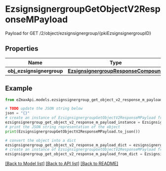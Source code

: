 # EzsignsignergroupGetObjectV2ResponseMPayload

Payload for GET /2/object/ezsignsignergroup/{pkiEzsignsignergroupID}

## Properties

Name | Type | Description | Notes
------------ | ------------- | ------------- | -------------
**obj_ezsignsignergroup** | [**EzsignsignergroupResponseCompound**](EzsignsignergroupResponseCompound.md) |  | 

## Example

```python
from eZmaxApi.models.ezsignsignergroup_get_object_v2_response_m_payload import EzsignsignergroupGetObjectV2ResponseMPayload

# TODO update the JSON string below
json = "{}"
# create an instance of EzsignsignergroupGetObjectV2ResponseMPayload from a JSON string
ezsignsignergroup_get_object_v2_response_m_payload_instance = EzsignsignergroupGetObjectV2ResponseMPayload.from_json(json)
# print the JSON string representation of the object
print(EzsignsignergroupGetObjectV2ResponseMPayload.to_json())

# convert the object into a dict
ezsignsignergroup_get_object_v2_response_m_payload_dict = ezsignsignergroup_get_object_v2_response_m_payload_instance.to_dict()
# create an instance of EzsignsignergroupGetObjectV2ResponseMPayload from a dict
ezsignsignergroup_get_object_v2_response_m_payload_from_dict = EzsignsignergroupGetObjectV2ResponseMPayload.from_dict(ezsignsignergroup_get_object_v2_response_m_payload_dict)
```
[[Back to Model list]](../README.md#documentation-for-models) [[Back to API list]](../README.md#documentation-for-api-endpoints) [[Back to README]](../README.md)


